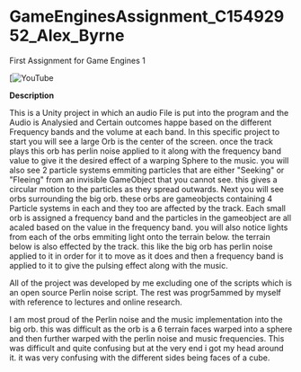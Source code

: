 # GameEnginesAssignment_C15492952_Alex_Byrne
First Assignment for Game Engines 1

[![YouTube](https://youtu.be/JF9NQfbgHlk)


__Description__

This is a Unity project in which an audio File is put into the program and the Audio is Analysied and Certain outcomes happe based on the
different Frequency bands and the volume at each band. In this specific project to start you will see a large Orb is the center of the screen.
once the track plays this orb has perlin noise applied to it along with the frequency band value to give it the desired effect of a warping
Sphere to the music. you will also see 2 particle systems emmiting particles that are either "Seeking" or "Fleeing" from an invisible 
GameObject that you cannot see. this gives a circular motion to the particles as they spread outwards.
Next you will see orbs surrounding the big orb. these orbs are gameobjects containing 4 Particle systems in each and they too are affected by the track.
Each small orb is assigned a frequency band and the particles in the gameobject are all acaled based on the value in the frequency band.
you will also notice lights from each of the orbs emmiting light onto the terrain below. the terrain below is also effected by the track.
this like the big orb has perlin noise applied to it in order for it to move as it does and then a frequency band is applied to it to give the pulsing effect 
along with the music.

All of the project was developed by me excluding one of the scripts which is an open source Perlin noise script. The rest was progr5ammed by myself with reference to
lectures and online research.

I am most proud of the Perlin noise and the music implementation into the big orb. this was difficult as the orb is a 6 terrain faces warped into a sphere
and then further warped with the perlin noise and music frequencies. This was difficult and quite confusing but at the very end i got my head
around it. it was very confusing with the different sides being faces of a cube.
